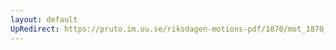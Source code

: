 ```yaml
---
layout: default
UpRedirect: https://pruto.im.uu.se/riksdagen-motions-pdf/1870/mot_1870__ak__reg/mot_1870__ak__reg-004.pdf
---
```

